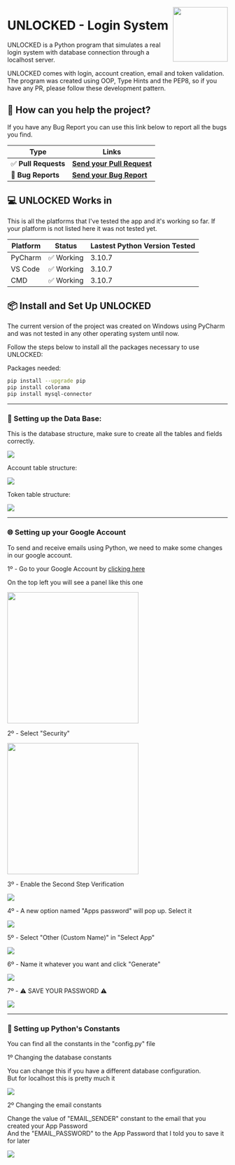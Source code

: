 <a href="https:/github.com/amgartendev/unlocked-login-system"><img src="https://i.ibb.co/g9VVDdY/unlockedf.png" width="125" height="125" align="right" /></a>

# UNLOCKED - Login System

UNLOCKED is a Python program that simulates a real login system with
database connection through a localhost server.

UNLOCKED comes with login, account creation, email and token validation.
The program was created using OOP, Type Hints and the PEP8, so if you
have any PR, please follow these development pattern.


## 💬 How can you help the project?

If you have any Bug Report you can use this link below to report all
the bugs you find.

| Type                            | Links                              |
|---------------------------------|-----------------------------------------|
| ✅ **Pull Requests**           |  <b><a href="https://github.com/amgartendev/unlocked-login-system/pulls">Send your Pull Request</a>|
| 🚨 **Bug Reports**              | <b><a href="https://github.com/amgartendev/unlocked-login-system/issues">Send your Bug Report</a>|


## 💻 UNLOCKED Works in

This is all the platforms that I've tested the app and it's working so far.
If your platform is not listed here it was not tested yet.

| Platform | Status      | Lastest Python Version Tested |
|----------|-------------|-------------------------------|
| PyCharm  | ✅ Working |             3.10.7            |
| VS Code  | ✅ Working |             3.10.7            | 
| CMD      | ✅ Working |             3.10.7            |


## 📦 Install and Set Up UNLOCKED

The current version of the project was created on Windows using PyCharm
and was not tested in any other operating system until now.

Follow the steps below to install all the packages necessary to use
UNLOCKED:

Packages needed:
```bash
pip install --upgrade pip
pip install colorama
pip install mysql-connector
```

----  
### 💾 Setting up the Data Base:

This is the database structure, make sure to create all the tables and fields correctly.

<img src="https://i.ibb.co/g3DQ8Kk/unknown.png" />

Account table structure:

<img src="https://i.ibb.co/F7V9J5t/unknown.png" />

Token table structure:

<img src="https://i.ibb.co/n7jxvcV/unknown.png" />  

----
### 🌐 Setting up your Google Account

To send and receive emails using Python, we need to make some changes in our google account.  

1º - Go to your Google Account by <a href="https://myaccount.google.com/?hl=en_UK" target="_blank">clicking here</a>  

On the top left you will see a panel like this one

<img src="https://i.ibb.co/hc0kz5w/Screenshot-2.png" height="300" />  
  
2º - Select "Security"  
  
<img src="https://i.ibb.co/QbjwFTD/Screenshot-1.png" height="300" />  

3º - Enable the Second Step Verification
  
<img src="https://i.ibb.co/8gzVTG6/Screenshot-3.png" />

4º - A new option named "Apps password" will pop up. Select it  
  
<img src="https://i.ibb.co/TPCf7ST/Screenshot-4.png"  />
  
5º - Select "Other (Custom Name)" in "Select App" 
  
<img src="https://i.ibb.co/G3Bn1sB/Screenshot-5.png" />
  
6º - Name it whatever you want and click "Generate"  
  
<img src="https://i.ibb.co/7Jw4s2j/Screenshot-6.png" />  
  
7º - ⚠️ SAVE YOUR PASSWORD ⚠️  
  
<img src="https://i.ibb.co/QX4sZbz/Screenshot-7.png" />  
  
----
### 🐍 Setting up Python's Constants
You can find all the constants in the "config.py" file  
  
1º Changing the database constants  
  
You can change this if you have a different database configuration.    
But for localhost this is pretty much it

<img src="https://i.ibb.co/ZdMP5mp/Screenshot-8.png" />
  
2º Changing the email constants  
  
Change the value of "EMAIL_SENDER" constant to the email that you created your App Password  
And the "EMAIL_PASSWORD" to the App Password that I told you to save it for later  
  
<img src="https://i.ibb.co/cg1Nrbj/Screenshot-9.png" />
